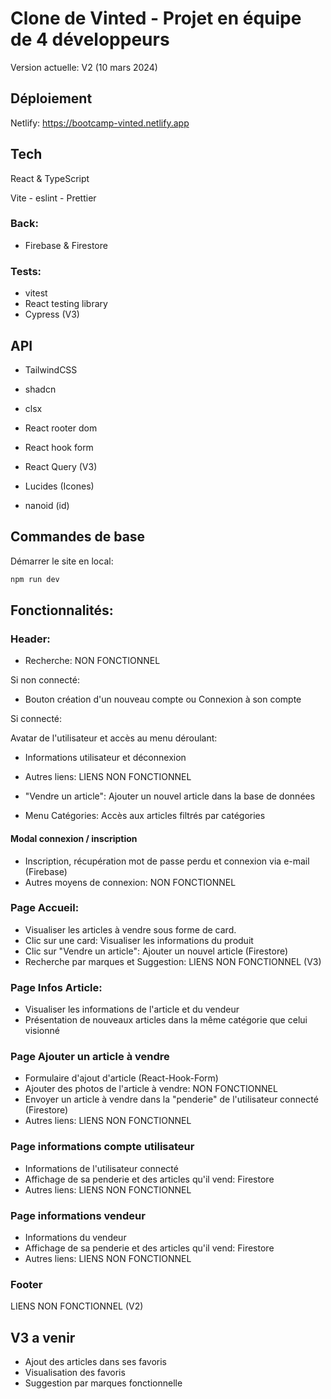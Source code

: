# Clone de Vinted - Projet en équipe de 4 développeurs
Version actuelle: V2 (10 mars 2024)

## Déploiement
Netlify: https://bootcamp-vinted.netlify.app

## Tech
React & TypeScript

Vite - eslint - Prettier

### Back:
- Firebase & Firestore

### Tests:
- vitest
- React testing library
- Cypress (V3)

## API
- TailwindCSS
- shadcn
- clsx

- React rooter dom
- React hook form
- React Query (V3)
- Lucides (Icones)
- nanoid (id)

## Commandes de base
Démarrer le site en local:
```bash
npm run dev
```

## Fonctionnalités:
### Header:
- Recherche: NON FONCTIONNEL

Si non connecté:
- Bouton création d'un nouveau compte ou Connexion à son compte

Si connecté:

Avatar de l'utilisateur et accès au menu déroulant:
- Informations utilisateur et déconnexion
- Autres liens: LIENS NON FONCTIONNEL

- "Vendre un article": Ajouter un nouvel article dans la base de données
- Menu Catégories: Accès aux articles filtrés par catégories

#### Modal connexion / inscription
- Inscription, récupération mot de passe perdu et connexion via e-mail (Firebase)
- Autres moyens de connexion: NON FONCTIONNEL

### Page Accueil:
- Visualiser les articles à vendre sous forme de card.
- Clic sur une card: Visualiser les informations du produit
- Clic sur "Vendre un article": Ajouter un nouvel article (Firestore)
- Recherche par marques et Suggestion: LIENS NON FONCTIONNEL (V3)

### Page Infos Article:
- Visualiser les informations de l'article et du vendeur
- Présentation de nouveaux articles dans la même catégorie que celui visionné

### Page Ajouter un article à vendre
- Formulaire d'ajout d'article (React-Hook-Form)
- Ajouter des photos de l'article à vendre: NON FONCTIONNEL 
- Envoyer un article à vendre dans la "penderie" de l'utilisateur connecté (Firestore)
- Autres liens: LIENS NON FONCTIONNEL

### Page informations compte utilisateur
- Informations de l'utilisateur connecté
- Affichage de sa penderie et des articles qu'il vend: Firestore
- Autres liens: LIENS NON FONCTIONNEL

### Page informations vendeur
- Informations du vendeur
- Affichage de sa penderie et des articles qu'il vend: Firestore
- Autres liens: LIENS NON FONCTIONNEL

### Footer
LIENS NON FONCTIONNEL (V2)

## V3 a venir
- Ajout des articles dans ses favoris
- Visualisation des favoris
- Suggestion par marques fonctionnelle

